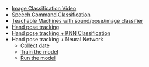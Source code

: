- [Image Classification Video](https://editor.p5js.org/ml5/sketches/ImageClassification_Video)
- [Speech Command Classification](https://editor.p5js.org/yining/sketches/F_Eh3jeP5)
- [Teachable Machines with sound/pose/image classifier](../TeachableMachineArduino)
- [Hand pose tracking](https://editor.p5js.org/yining/sketches/2dXLFrpl-)
- [Hand pose tracking + KNN Classification](https://editor.p5js.org/yining/sketches/uUwg0z9Z5)
- Hand pose tracking + Neural Network
  - [Collect date]()
  - [Train the model]()
  - [Run the model]()